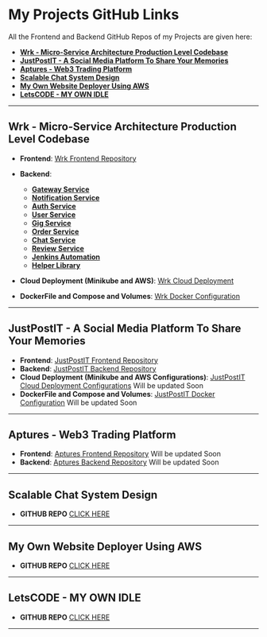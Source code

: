 # My Projects GitHub Links 

All the Frontend and Backend GitHub Repos of my Projects are given here:

- __[Wrk - Micro-Service Architecture Production Level Codebase](#wrk)__
- __[JustPostIT - A Social Media Platform To Share Your Memories](#just)__
- __[Aptures - Web3 Trading Platform](#aptures)__
- __[Scalable Chat System Design](#chat)__
- __[My Own Website Deployer Using AWS](#deploy)__
- __[LetsCODE - MY OWN IDLE ](#idle)__


---

## Wrk - Micro-Service Architecture Production Level Codebase
<a id="wrk"></a> 

- __Frontend__: [Wrk Frontend Repository](https://github.com/AshNewar/Freelance-Frontend)
- __Backend__:
  - __[Gateway Service](https://github.com/AshNewar/freelance-gateway)__
  - __[Notification Service](https://github.com/AshNewar/freelance-Notification)__
  - __[Auth Service](https://github.com/AshNewar/freelance-auth)__
  - __[User Service](https://github.com/AshNewar/freelance-User)__
  - __[Gig Service](https://github.com/AshNewar/freelance-Gig)__
  - __[Order Service](https://github.com/AshNewar/freelance-Order)__
  - __[Chat Service](https://github.com/AshNewar/freelance-Chat)__
  - __[Review Service](https://github.com/AshNewar/freelance-review)__
  - __[Jenkins Automation](https://github.com/AshNewar/Jenkins-Automation)__
  - __[Helper Library](https://github.com/AshNewar/helper-library)__

- __Cloud Deployment (Minikube and AWS)__: [Wrk Cloud Deployment](https://github.com/AshNewar/Micro-K8)
- __DockerFile and Compose and Volumes__: [Wrk Docker Configuration](https://github.com/AshNewar/Micro-Volume)


---


## JustPostIT - A Social Media Platform To Share Your Memories
<a id="just"></a>

- __Frontend__: [JustPostIT Frontend Repository](https://github.com/AshNewar/Media-Client)
- __Backend__: [JustPostIT Backend Repository](https://github.com/AshNewar/Media-Server)
- __Cloud Deployment (Minikube and AWS Configurations)__: [JustPostIT Cloud Deployment Configurations](https://github.com/AshNewar/justpostit-cloud-deployment) Will be updated Soon
- __DockerFile and Compose and Volumes__: [JustPostIT Docker Configuration](https://github.com/AshNewar/justpostit-docker) Will be updated Soon


---

## Aptures - Web3 Trading Platform
<a id="aptures"></a>

- __Frontend__: [Aptures Frontend Repository](https://github.com/AshNewar/aptures-frontend)  Will be updated Soon
- __Backend__: [Aptures Backend Repository](https://github.com/AshNewar/aptures-backend)  Will be updated Soon


---


## Scalable Chat System Design
<a id="chat"></a>
- __GITHUB REPO__ [CLICK HERE](https://github.com/AshNewar/ScaleAble-Chat-App)


---


## My Own Website Deployer Using AWS
<a id="deploy"></a>
- __GITHUB REPO__ [CLICK HERE](https://github.com/AshNewar/ScaleAble-Chat-App)


---


## LetsCODE - MY OWN IDLE 
<a id="idle"></a>
- __GITHUB REPO__ [CLICK HERE](https://github.com/AshNewar/ScaleAble-Chat-App)


---






